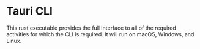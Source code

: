 # Tauri CLI

This rust executable provides the full interface to all of the required activities for which the CLI is required. It will run on macOS, Windows, and Linux.
